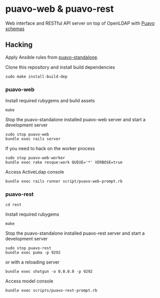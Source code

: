 
# puavo-web & puavo-rest

Web interface and RESTful API server on top of OpenLDAP with [Puavo
schemas](https://github.com/opinsys/puavo-ds)

## Hacking


Apply Ansible rules from [puavo-standalone](https://github.com/opinsys/puavo-standalone).


Clone this repository and install build dependencies

    sudo make install-build-dep

### puavo-web

Install required rubygems and build assets

    make

Stop the puavo-standalone installed puavo-web server and start a development
server

    sudo stop puavo-web
    bundle exec rails server

If you need to hack on the worker process

    sudo stop puavo-web-worker
    bundle exec rake resque:work QUEUE='*' VERBOSE=true

Access ActiveLdap console

    bundle exec rails runner script/puavo-web-prompt.rb

### puavo-rest

    cd rest

Install required rubygems

    make

Stop the puavo-standalone installed puavo-rest server and start a development
server

    sudo stop puavo-rest
    bundle exec puma -p 9292

or with a reloading server

    bundle exec shotgun -o 0.0.0.0 -p 9292

Access model console

    bundle exec scripts/puavo-rest-prompt.rb

